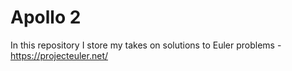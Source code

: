 # Apollo 2
In this repository I store my takes on solutions to Euler problems - https://projecteuler.net/